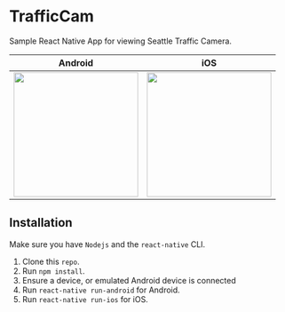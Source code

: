 # TrafficCam
  Sample React Native App for viewing Seattle Traffic Camera.  
  
  

  Android            |  iOS
:-------------------------:|:-------------------------:
 <img src="images/Seattle_Traffic_Cam_Android.gif" width="224px">| <img src="images/Seattle_Traffic_Cam_ios.gif" width="224px">

## Installation

  Make sure you have `Nodejs` and the `react-native` CLI.
  

1. Clone this `repo`.
2. Run `npm install`.
3. Ensure a device, or emulated Android device is connected
4. Run `react-native run-android` for Android.
5. Run `react-native run-ios` for iOS. 




